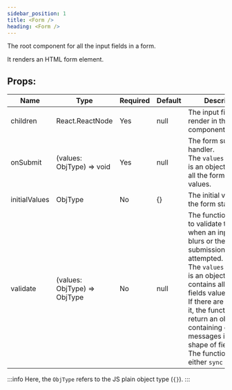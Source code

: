```yaml
---
sidebar_position: 1
title: <Form />
heading: <Form />
---
```


The root component for all the input fields in a form.

It renders an HTML form element.

## Props:

| Name          | Type                          | Required | Default | Description                                                                                                                                                                                                                                                                                                                                                              |
| ------------- | ----------------------------- | -------- | ------- | ------------------------------------------------------------------------------------------------------------------------------------------------------------------------------------------------------------------------------------------------------------------------------------------------------------------------------------------------------------------------ |
| children      | React.ReactNode               | Yes      | null    | The input fields to render in the form component.                                                                                                                                                                                                                                                                                                                        |
| onSubmit      | (values: ObjType) => void     | Yes      | null    | The form submit handler. <br /> The `values` parameter is an object contains all the form fields values.                                                                                                                                                                                                                                                                 |
| initialValues | ObjType                       | No       | {}      | The initial values for the form state.                                                                                                                                                                                                                                                                                                                                   |
| validate      | (values: ObjType) => ObjType | No       | null    | The function is used to validate the form when an input field blurs or the form submission is attempted. <br /> The `values` parameter is an object that contains all the form fields values. <br /> If there are errors in it, the function must return an object containing error messages in the shape of fields. <br /> The function can be either `sync` or `async` |


:::info
Here, the `ObjType` refers to the JS plain object type (`{}`).
:::